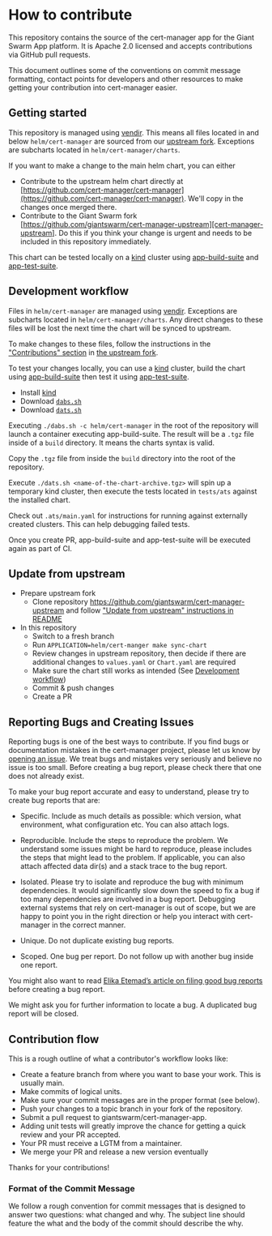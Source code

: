 # How to contribute

This repository contains the source of the cert-manager app for the Giant Swarm App platform.
It is Apache 2.0 licensed and accepts contributions via GitHub pull requests.

This document outlines some of the conventions on commit message formatting, contact points for developers and other resources to make getting your contribution into cert-manager easier.

## Getting started

This repository is managed using [vendir][vendir]. This means all files located in and below `helm/cert-manager` are sourced from our [upstream fork](https://github.com/giantswarm/cert-manager-upstream). Exceptions are subcharts located in `helm/cert-manager/charts`.

If you want to make a change to the main helm chart, you can either

- Contribute to the upstream helm chart directly at [https://github.com/cert-manager/cert-manager](https://github.com/cert-manager/cert-manager). We'll copy in the changes once merged there.
- Contribute to the Giant Swarm fork [https://github.com/giantswarm/cert-manager-upstream][cert-manager-upstream]. Do this if you think your change is urgent and needs to be included in this repository immediately.

This chart can be tested locally on a [kind][kind] cluster using [app-build-suite](https://github.com/giantswarm/app-build-suite) and [app-test-suite](https://github.com/giantswarm/app-test-suite).

## Development workflow

Files in `helm/cert-manager` are managed using [vendir][vendir]. Exceptions are subcharts located in `helm/cert-manager/charts`. Any direct changes to these files will be lost the next time the chart will be synced to upstream.

To make changes to these files, follow the instructions in the ["Contributions" section](https://github.com/giantswarm/cert-manager-upstream#contributions) in [the upstream fork][cert-manager-upstream].

To test your changes locally, you can use a [kind][kind] cluster, build the chart using [app-build-suite][app-build-suite] then test it using [app-test-suite][app-test-suite].

- Install [kind][kind]
- Download [`dabs.sh`](https://github.com/giantswarm/app-build-suite/releases/download/v1.1.4/dabs.sh)
- Download [`dats.sh`](https://github.com/giantswarm/app-test-suite/releases/download/v0.4.1/dats.sh)

Executing `./dabs.sh -c helm/cert-manager` in the root of the repository will launch a container executing app-build-suite. The result will be a `.tgz` file inside of a `build` directory. It means the charts syntax is valid.

Copy the `.tgz` file from inside the `build` directory into the root of the repository.

Execute `./dats.sh <name-of-the-chart-archive.tgz>` will spin up a temporary kind cluster, then execute the tests located in `tests/ats` against the installed chart.

Check out `.ats/main.yaml` for instructions for running against externally created clusters. This can help debugging failed tests.

Once you create PR, app-build-suite and app-test-suite will be executed again as part of CI.

## Update from upstream

- Prepare upstream fork
  - Clone repository https://github.com/giantswarm/cert-manager-upstream and follow ["Update from upstream" instructions in README](https://github.com/giantswarm/cert-manager-upstream#update-from-upstream)
- In this repository
  - Switch to a fresh branch
  - Run `APPLICATION=helm/cert-manger make sync-chart`
  - Review changes in upstream repository, then decide if there are additional changes to `values.yaml` or `Chart.yaml` are required
  - Make sure the chart still works as intended (See [Development workflow](#development-workflow))
  - Commit & push changes
  - Create a PR

## Reporting Bugs and Creating Issues

Reporting bugs is one of the best ways to contribute. If you find bugs or documentation mistakes in the cert-manager project, please let us know by [opening an issue](https://github.com/giantswarm/cert-manager-app/issues/new). We treat bugs and mistakes very seriously and believe no issue is too small. Before creating a bug report, please check there that one does not already exist.

To make your bug report accurate and easy to understand, please try to create bug reports that are:

- Specific. Include as much details as possible: which version, what environment, what configuration etc. You can also attach logs.

- Reproducible. Include the steps to reproduce the problem. We understand some issues might be hard to reproduce, please includes the steps that might lead to the problem. If applicable, you can also attach affected data dir(s) and a stack trace to the bug report.

- Isolated. Please try to isolate and reproduce the bug with minimum dependencies. It would significantly slow down the speed to fix a bug if too many dependencies are involved in a bug report. Debugging external systems that rely on cert-manager is out of scope, but we are happy to point you in the right direction or help you interact with cert-manager in the correct manner.

- Unique. Do not duplicate existing bug reports.

- Scoped. One bug per report. Do not follow up with another bug inside one report.

You might also want to read [Elika Etemad’s article on filing good bug reports](http://fantasai.inkedblade.net/style/talks/filing-good-bugs/) before creating a bug report.

We might ask you for further information to locate a bug. A duplicated bug report will be closed.

## Contribution flow

This is a rough outline of what a contributor's workflow looks like:

- Create a feature branch from where you want to base your work. This is usually main.
- Make commits of logical units.
- Make sure your commit messages are in the proper format (see below).
- Push your changes to a topic branch in your fork of the repository.
- Submit a pull request to giantswarm/cert-manager-app.
- Adding unit tests will greatly improve the chance for getting a quick review and your PR accepted.
- Your PR must receive a LGTM from a maintainer.
- We merge your PR and release a new version eventually

Thanks for your contributions!

### Format of the Commit Message

We follow a rough convention for commit messages that is designed to answer two
questions: what changed and why. The subject line should feature the what and
the body of the commit should describe the why.

[vendir]: https://carvel.dev/vendir/
[cert-manager-upstream]: https://github.com/giantswarm/cert-manager-upstream
[kind]: https://kind.sigs.k8s.io/
[app-build-suite]: https://github.com/giantswarm/app-build-suite
[app-test-suite]: https://github.com/giantswarm/app-test-suite
